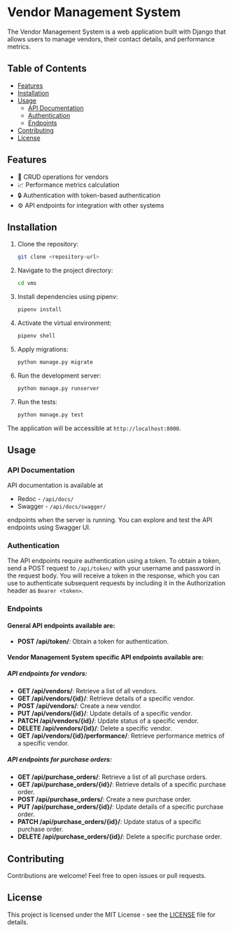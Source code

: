 # Vendor Management System

The Vendor Management System is a web application built with Django that allows users to manage vendors, their contact details, and performance metrics.

## Table of Contents
- [Features](#features)
- [Installation](#installation)
- [Usage](#usage)
  - [API Documentation](#api-documentation)
  - [Authentication](#authentication)
  - [Endpoints](#endpoints)
- [Contributing](#contributing)
- [License](#license)

## Features

- :pencil: CRUD operations for vendors
- :chart_with_upwards_trend: Performance metrics calculation
- :lock: Authentication with token-based authentication
- :gear: API endpoints for integration with other systems

## Installation

1. Clone the repository:

    ```bash
    git clone <repository-url>
    ```

2. Navigate to the project directory:

    ```bash
    cd vms
    ```

3. Install dependencies using pipenv:

    ```bash
    pipenv install
    ```

4. Activate the virtual environment:

    ```bash
    pipenv shell
    ```

5. Apply migrations:

    ```bash
    python manage.py migrate
    ```

6. Run the development server:

    ```bash
    python manage.py runserver
    ```
7. Run the tests:

    ```bash
    python manage.py test
    ```

The application will be accessible at `http://localhost:8000`.

## Usage

### API Documentation
API documentation is available at 
- Redoc - `/api/docs/`
- Swagger - `/api/docs/swagger/`

endpoints when the server is running. You can explore and test the API endpoints using Swagger UI.

### Authentication

The API endpoints require authentication using a token. To obtain a token, send a POST request to `/api/token/` with your username and password in the request body. You will receive a token in the response, which you can use to authenticate subsequent requests by including it in the Authorization header as `Bearer <token>`.

### Endpoints
#### General API endpoints available are:
- **POST /api/token/**: Obtain a token for authentication.

#### Vendor Management System specific API endpoints available are:
##### API endpoints for vendors:
- **GET /api/vendors/**: Retrieve a list of all vendors.
- **GET /api/vendors/{id}/**: Retrieve details of a specific vendor.
- **POST /api/vendors/**: Create a new vendor.
- **PUT /api/vendors/{id}/**: Update details of a specific vendor.
- **PATCH /api/vendors/{id}/**: Update status of a specific vendor.
- **DELETE /api/vendors/{id}/**: Delete a specific vendor.
- **GET /api/vendors/{id}/performance/**: Retrieve performance metrics of a specific vendor.
##### API endpoints for purchase orders:
- **GET /api/purchase_orders/**: Retrieve a list of all purchase orders.
- **GET /api/purchase_orders/{id}/**: Retrieve details of a specific purchase order.
- **POST /api/purchase_orders/**: Create a new purchase order.
- **PUT /api/purchase_orders/{id}/**: Update details of a specific purchase order.
- **PATCH /api/purchase_orders/{id}/**: Update status of a specific purchase order.
- **DELETE /api/purchase_orders/{id}/**: Delete a specific purchase order.

## Contributing

Contributions are welcome! Feel free to open issues or pull requests.

## License

This project is licensed under the MIT License - see the [LICENSE](LICENSE) file for details.
